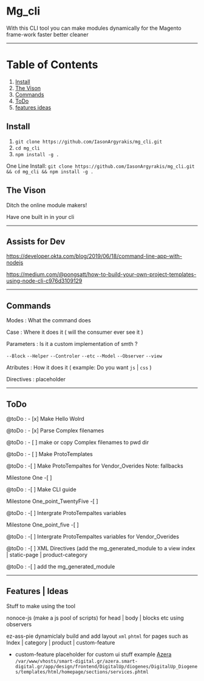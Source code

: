 # Mg_cli
With this CLI tool you can make modules dynamically for the Magento frame-work faster better cleaner 

---
# Table of Contents
1. [Install](#install)
2. [The Vison](#the-vision)
3. [Commands](#commands)
4. [ToDo](#todo)
5. [features ideas](#features--ideas)

## Install

 1. `git clone https://github.com/IasonArgyrakis/mg_cli.git`
 2. `cd mg_cli` 
 3. `npm install -g . `
 
 One Line Install: `git clone https://github.com/IasonArgyrakis/mg_cli.git && cd mg_cli && npm install -g . `


## The Vison

Ditch the online module makers!

Have one built in in your cli



---
## Assists for Dev

https://developer.okta.com/blog/2019/06/18/command-line-app-with-nodejs

https://medium.com/@pongsatt/how-to-build-your-own-project-templates-using-node-cli-c976d3109129


---
## Commands

Modes : What the command does 

Case : Where it does it ( will the consumer ever see it ) 

Parameters :  Is it a custom implementation of smth ? 

`--Block` `--Helper` `--Controler` `--etc` `--Model` `--Observer` `--view`

Atributes : How it does it ( example: Do you want `js` | `css` )

Directives : placeholder

---

## ToDo 

@toDo : - [x]  Make Hello Wolrd  

@toDo : - [x]  Parse Complex filenames

@toDo : - [ ]  make or copy Complex filenames to pwd dir

@toDo : - [ ]  Make ProtoTemplates

@toDo : -[ ]  Make ProtoTempaltes for Vendor_Overides Note: fallbacks 

Milestone One -[ ] 

@toDo : -[ ]  Make CLI guide

Milestone One_point_TwentyFive -[ ] 

@toDo : -[ ]  Intergrate ProtoTempaltes variables

Milestone One_point_five -[ ] 

@toDo : -[ ]  Intergrate ProtoTempaltes variables for Vendor_Overides

@toDo : -[ ]  XML Directives (add the mg_generated_module to a view  index | static-page | product-category 

@toDo : -[ ]   add the mg_generated_module

---

##  Features | Ideas 

Stuff to make using the tool 

nonoce-js (make a js pool of scripts) for head | body | blocks etc using observers 

ez-ass-pie dynamiclaly build and add layout `xml` `phtml` for pages such as Index | category | product | custom-feature
* custom-feature placeholder for custom ui stuff
   example  [Azera](https://azera.smart-digital.gr/?templatehints=magento)
   `/var/www/vhosts/smart-digital.gr/azera.smart-digital.gr/app/design/frontend/DigitalUp/diogenes/DigitalUp_Diogenes/templates/html/homepage/sections/services.phtml`




